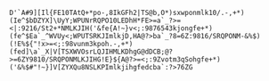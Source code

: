 ```D'`A#9][Il{FE10TAtQ+*po-,8IkGFh2|TS@b,O*)sxwponmlk10/.-,+*)(Ie^$bDZYX]\UyY;WPUNrRQPO10LEDhH*FE>=a`_?>=<|:9216/St2+*NMLKJIH('&fe{A!~}v<;:9876543kjongfe+*)(fe^$Ea`_^WVUy<;WPUTSRKJImlkjD,HA@?>ba`_?8=6Z:9816/SRQPONM-&%$)(!E%${"!x>=<;:98vunm3kpoh.-,+*)(fed]\a`_X|V[TSXWVOsrLQJIHMLKDhgG@dDCB;@?>=6ZY9810/SRQPONMLKJIHG!E}${A@?>=<;:9Zvotm3qSohgfe+*)('&%$#"!~}]V[ZYXQu8NSLKPImlkjihgfedcba`:?>76ZG```
